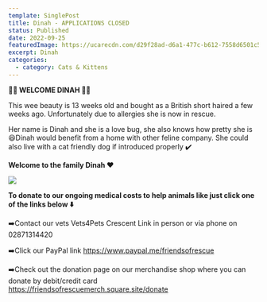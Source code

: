 ```yaml
---
template: SinglePost
title: Dinah - APPLICATIONS CLOSED
status: Published
date: 2022-09-25
featuredImage: https://ucarecdn.com/d29f28ad-d6a1-477c-b612-7558d6501c52/-/crop/1434x961/0,59/-/preview/
excerpt: Dinah
categories:
  - category: Cats & Kittens
---
```

**💜💜 WELCOME DINAH 💜💜**

This wee beauty is 13 weeks old and bought as a British short haired a few weeks ago. Unfortunately due to allergies she is now in rescue.

Her name is Dinah and she is a love bug, she also knows how pretty she is 😆Dinah would benefit from a home with other feline company. She could also live with a cat friendly dog if introduced properly ✔️ 

**Welcome to the family Dinah ❤️**

![](https://ucarecdn.com/32c13ba5-1d2e-4147-937f-6497346b0dad/)

**To donate to our ongoing medical costs to help animals like  just click one of the links below ⬇️** 

➡️Contact our vets Vets4Pets Crescent Link in person or via phone on 02871314420

➡️Click our PayPal link
https://www.paypal.me/friendsofrescue

➡️Check out the donation page on our merchandise shop where you can donate by debit/credit card
https://friendsofrescuemerch.square.site/donate